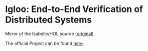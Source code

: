 # Igloo: End-to-End Verification of Distributed Systems

Mirror of the Isabelle/HOL source ([original][1]).

The official Project can be found [here][2].


[1]: https://zenodo.org/records/4039826
[2]: https://infsec.ethz.ch/research/projects/igloo.html
